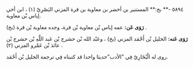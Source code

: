 ٥٨٩٤ -** بخ:** المستنير بن أخضر بن معاوية بن قرة المزني البَصْرِيّ (١) ، ابن أخي إياس بْن معاوية.

**رَوَى عَن:** عمه إياس بْن معاوية بْن قرة، وجده معاوية بْن قرة (بخ) .

**رَوَى عَنه:** الخليل بْن أَحْمَد المزني (بخ) ، وعَبْد الله بْن حشرج بْن عَبد اللَّهِ بْن حشرج بْن عائذ بْن عَمْرو المزني (٢) .

روى له الْبُخَارِيّ فِي "الأدب"حديثا واحدا قد كتبناه فِي ترجمة الخليل بْن أَحْمَد.